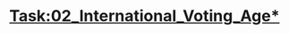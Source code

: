 # [Task:02_International_Voting_Age*](https://colab.research.google.com/drive/16jy3Xhy4n1hL24WH9cnqYW8NAPyvMAmN#scrollTo=KuB-TNQHjFga)
